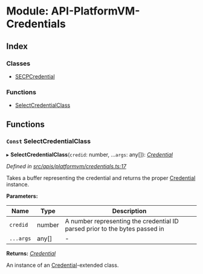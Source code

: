 # Module: API-PlatformVM-Credentials

## Index

### Classes

- [SECPCredential](../classes/api_platformvm_credentials.secpcredential)

### Functions

- [SelectCredentialClass](api_platformvm_credentials#const-selectcredentialclass)

## Functions

### `Const` SelectCredentialClass

▸ **SelectCredentialClass**(`credid`: number, ...`args`: any[]): _[Credential](../classes/common_signature.credential)_

_Defined in [src/apis/platformvm/credentials.ts:17](https://github.com/chain4travel/caminojs/blob/3883166/src/apis/platformvm/credentials.ts#L17)_

Takes a buffer representing the credential and returns the proper [Credential](../classes/common_signature.credential) instance.

**Parameters:**

| Name      | Type   | Description                                                                 |
| --------- | ------ | --------------------------------------------------------------------------- |
| `credid`  | number | A number representing the credential ID parsed prior to the bytes passed in |
| `...args` | any[]  | -                                                                           |

**Returns:** _[Credential](../classes/common_signature.credential)_

An instance of an [Credential](../classes/common_signature.credential)-extended class.
